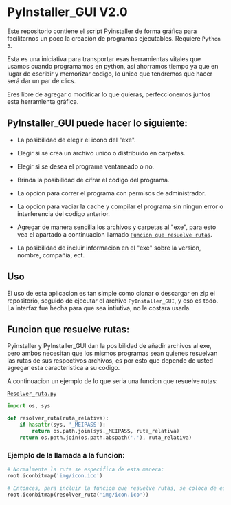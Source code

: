 # PyInstaller_GUI V2.0
Este repositorio contiene el script Pyinstaller de forma gráfica para facilitarnos un poco la creación de programas ejecutables. Requiere `Python 3`.

Esta es una iniciativa para transportar esas herramientas vitales que usamos cuando programamos en python, así ahorramos tiempo ya que en lugar de escribir y memorizar codigo, lo único que tendremos que hacer será dar un par de clics.

Eres libre de agregar o modificar lo que quieras, perfeccionemos juntos esta herramienta gráfica.

## PyInstaller_GUI puede hacer lo siguiente:

* La posibilidad de elegir el icono del "exe".

* Elegir si se crea un archivo unico o distribuido en carpetas.

* Elegir si se desea el programa ventaneado o no.

* Brinda la posibilidad de cifrar el codigo del programa.

* La opcion para correr el programa con permisos de administrador.

* La opcion para vaciar la cache y compilar el programa sin ningun error o interferencia del codigo anterior.

* Agregar de manera sencilla los archivos y carpetas al "exe", para esto vea el apartado a continuacion llamado [`Funcion que resuelve rutas`](https://github.com/anewri32/PyInstaller_GUI#funcion-que-resuelve-rutas).

* La posibilidad de incluir informacion en el "exe" sobre la version, nombre, compañia, ect.


## Uso

El uso de esta aplicacion es tan simple como clonar o descargar en zip el repositorio, seguido de ejecutar el archivo `PyInstaller_GUI`, y eso es todo. La interfaz fue hecha para que sea intiutiva, no le costara usarla.


## Funcion que resuelve rutas:

Pyinstaller y PyInstaller_GUI dan la posibilidad de añadir archivos al exe, pero ambos necesitan que los mismos programas sean quienes resuelvan las rutas de sus respectivos archivos, es por esto que depende de usted agregar esta caracteristica a su codigo.

A continuacion un ejemplo de lo que seria una funcion que resuelve rutas:


[`Resolver_ruta.py`](https://github.com/anewri32/PyInstaller_GUI/blob/main/Resolver_ruta.py)
```py
import os, sys

def resolver_ruta(ruta_relativa):
    if hasattr(sys, '_MEIPASS'):
        return os.path.join(sys._MEIPASS, ruta_relativa)
    return os.path.join(os.path.abspath('.'), ruta_relativa)
```
### Ejemplo de la llamada a la funcion:
```py
# Normalmente la ruta se especifica de esta manera:
root.iconbitmap('img/icon.ico')

# Entonces, para incluir la funcion que resuelve rutas, se coloca de esta manera:
root.iconbitmap(resolver_ruta('img/icon.ico'))    
```
